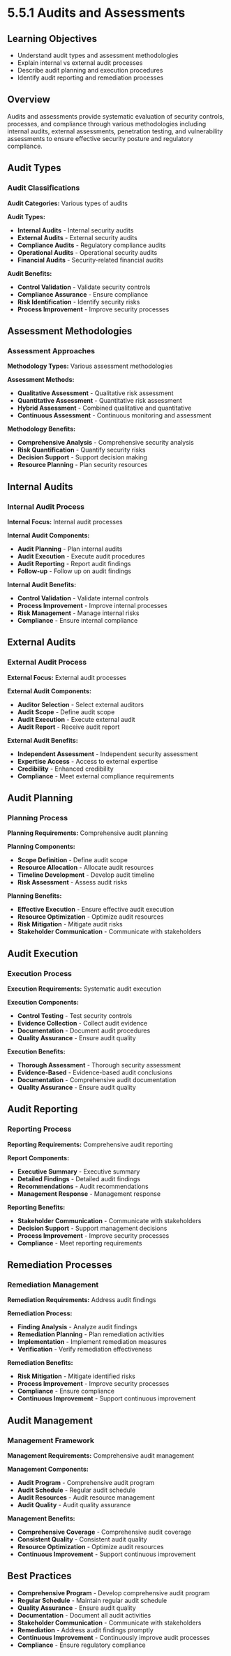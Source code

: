 # 5.5.1 Audits and Assessments

## Learning Objectives
- Understand audit types and assessment methodologies
- Explain internal vs external audit processes
- Describe audit planning and execution procedures
- Identify audit reporting and remediation processes

## Overview
Audits and assessments provide systematic evaluation of security controls, processes, and compliance through various methodologies including internal audits, external assessments, penetration testing, and vulnerability assessments to ensure effective security posture and regulatory compliance.

## Audit Types

### Audit Classifications
**Audit Categories:** Various types of audits

**Audit Types:**
- **Internal Audits** - Internal security audits
- **External Audits** - External security audits
- **Compliance Audits** - Regulatory compliance audits
- **Operational Audits** - Operational security audits
- **Financial Audits** - Security-related financial audits

**Audit Benefits:**
- **Control Validation** - Validate security controls
- **Compliance Assurance** - Ensure compliance
- **Risk Identification** - Identify security risks
- **Process Improvement** - Improve security processes

## Assessment Methodologies

### Assessment Approaches
**Methodology Types:** Various assessment methodologies

**Assessment Methods:**
- **Qualitative Assessment** - Qualitative risk assessment
- **Quantitative Assessment** - Quantitative risk assessment
- **Hybrid Assessment** - Combined qualitative and quantitative
- **Continuous Assessment** - Continuous monitoring and assessment

**Methodology Benefits:**
- **Comprehensive Analysis** - Comprehensive security analysis
- **Risk Quantification** - Quantify security risks
- **Decision Support** - Support decision making
- **Resource Planning** - Plan security resources

## Internal Audits

### Internal Audit Process
**Internal Focus:** Internal audit processes

**Internal Audit Components:**
- **Audit Planning** - Plan internal audits
- **Audit Execution** - Execute audit procedures
- **Audit Reporting** - Report audit findings
- **Follow-up** - Follow up on audit findings

**Internal Audit Benefits:**
- **Control Validation** - Validate internal controls
- **Process Improvement** - Improve internal processes
- **Risk Management** - Manage internal risks
- **Compliance** - Ensure internal compliance

## External Audits

### External Audit Process
**External Focus:** External audit processes

**External Audit Components:**
- **Auditor Selection** - Select external auditors
- **Audit Scope** - Define audit scope
- **Audit Execution** - Execute external audit
- **Audit Report** - Receive audit report

**External Audit Benefits:**
- **Independent Assessment** - Independent security assessment
- **Expertise Access** - Access to external expertise
- **Credibility** - Enhanced credibility
- **Compliance** - Meet external compliance requirements

## Audit Planning

### Planning Process
**Planning Requirements:** Comprehensive audit planning

**Planning Components:**
- **Scope Definition** - Define audit scope
- **Resource Allocation** - Allocate audit resources
- **Timeline Development** - Develop audit timeline
- **Risk Assessment** - Assess audit risks

**Planning Benefits:**
- **Effective Execution** - Ensure effective audit execution
- **Resource Optimization** - Optimize audit resources
- **Risk Mitigation** - Mitigate audit risks
- **Stakeholder Communication** - Communicate with stakeholders

## Audit Execution

### Execution Process
**Execution Requirements:** Systematic audit execution

**Execution Components:**
- **Control Testing** - Test security controls
- **Evidence Collection** - Collect audit evidence
- **Documentation** - Document audit procedures
- **Quality Assurance** - Ensure audit quality

**Execution Benefits:**
- **Thorough Assessment** - Thorough security assessment
- **Evidence-Based** - Evidence-based audit conclusions
- **Documentation** - Comprehensive audit documentation
- **Quality Assurance** - Ensure audit quality

## Audit Reporting

### Reporting Process
**Reporting Requirements:** Comprehensive audit reporting

**Report Components:**
- **Executive Summary** - Executive summary
- **Detailed Findings** - Detailed audit findings
- **Recommendations** - Audit recommendations
- **Management Response** - Management response

**Reporting Benefits:**
- **Stakeholder Communication** - Communicate with stakeholders
- **Decision Support** - Support management decisions
- **Process Improvement** - Improve security processes
- **Compliance** - Meet reporting requirements

## Remediation Processes

### Remediation Management
**Remediation Requirements:** Address audit findings

**Remediation Process:**
- **Finding Analysis** - Analyze audit findings
- **Remediation Planning** - Plan remediation activities
- **Implementation** - Implement remediation measures
- **Verification** - Verify remediation effectiveness

**Remediation Benefits:**
- **Risk Mitigation** - Mitigate identified risks
- **Process Improvement** - Improve security processes
- **Compliance** - Ensure compliance
- **Continuous Improvement** - Support continuous improvement

## Audit Management

### Management Framework
**Management Requirements:** Comprehensive audit management

**Management Components:**
- **Audit Program** - Comprehensive audit program
- **Audit Schedule** - Regular audit schedule
- **Audit Resources** - Audit resource management
- **Audit Quality** - Audit quality assurance

**Management Benefits:**
- **Comprehensive Coverage** - Comprehensive audit coverage
- **Consistent Quality** - Consistent audit quality
- **Resource Optimization** - Optimize audit resources
- **Continuous Improvement** - Support continuous improvement

## Best Practices
- **Comprehensive Program** - Develop comprehensive audit program
- **Regular Schedule** - Maintain regular audit schedule
- **Quality Assurance** - Ensure audit quality
- **Documentation** - Document all audit activities
- **Stakeholder Communication** - Communicate with stakeholders
- **Remediation** - Address audit findings promptly
- **Continuous Improvement** - Continuously improve audit processes
- **Compliance** - Ensure regulatory compliance